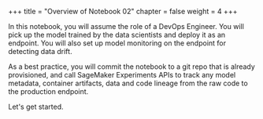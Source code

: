 +++
title = "Overview of Notebook 02"
chapter = false
weight = 4
+++

In this notebook, you will assume the role of a DevOps Engineer. You will pick up the model trained by the data scientists and deploy it as an endpoint.  You will also set up model monitoring on the endpoint for detecting data drift. 

As a best practice, you will commit the notebook to a git repo that is already provisioned, and call SageMaker Experiments APIs to track any model metadata, container artifacts, data and code lineage from the raw code to the production endpoint.

Let's get started. 
